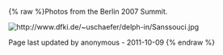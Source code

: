 {% raw %}Photos from the Berlin 2007 Summit.

<img src="http://www.dfki.de/~uschaefer/delph-in/Sanssouci.jpg" title="http://www.dfki.de/~uschaefer/delph-in/Sanssouci.jpg" class="external_image" alt="http://www.dfki.de/~uschaefer/delph-in/Sanssouci.jpg" />


Page last updated by anonymous - 2011-10-09
{% endraw %}